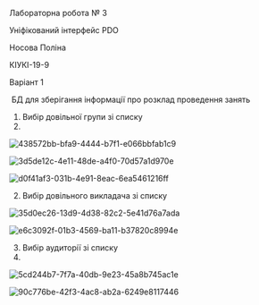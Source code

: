 
Лабораторна робота № 3

Уніфікований інтерфейс PDO

Носова Поліна

КІУКІ-19-9

Варіант 1

 БД для зберігання інформації про розклад проведення занять

1. Вибір довільної групи зі списку
2. 
![438572bb-bfa9-4444-b7f1-e066bbfab1c9](https://user-images.githubusercontent.com/127737689/233688213-f138f279-45a0-44f9-beca-19484cc9423b.jpeg)

![3d5de12c-4e11-48de-a4f0-70d57a1d970e](https://user-images.githubusercontent.com/127737689/233688331-4893904d-8c25-4c44-9c45-1734052eb34a.jpeg)

![d0f41af3-031b-4e91-8eac-6ea5461216ff](https://user-images.githubusercontent.com/127737689/233688389-f5dc7255-fbe5-4971-8a43-f2f0e5836fb8.jpeg)


2. Вибір довільного викладача зі списку

![35d0ec26-13d9-4d38-82c2-5e41d76a7ada](https://user-images.githubusercontent.com/127737689/233688427-4ec0fd80-2e0a-46e1-8a50-ac6fda4520ab.jpeg)

![e6c3092f-01b3-4569-ba11-b37820c8994e](https://user-images.githubusercontent.com/127737689/233688514-ed30fc3a-cbdd-4f08-bc6a-83d6a54179a1.jpeg)

3. Вибір аудиторії зі списку
4. 
![5cd244b7-7f7a-40db-9e23-45a8b745ac1e](https://user-images.githubusercontent.com/127737689/233688576-ae715890-79f1-4a14-bd31-3750526d4a37.jpeg)

![90c776be-42f3-4ac8-ab2a-6249e8117446](https://user-images.githubusercontent.com/127737689/233688479-18a7ec30-fa13-4e68-af64-dc539831c9d9.jpeg)
